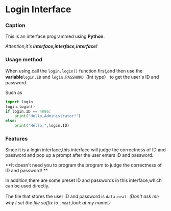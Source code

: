 # Login Interface

### Caption

This is an interface programmed using __Python__.

_Attention,it's ***interface,interface,interface!***_

### Usage method

When using,call the `login.login()` function first,and then use the __variable__`login.ID` and `login.PASSWORD`（Int type） to get the user's ID and password.

Such as

```python
import login
login.login()
if login.ID == 4096:
	print("Hello,Administrator!")
else:
	print("Hello,",login.ID)
```

### Features

Since it is a login interface,this interface will judge the correctness of ID and password and pop up a prompt after the user enters ID and password.

**It doesn't need you to program the program to judge the correctness of ID and password! **

In addition,there are some preset ID and passwords in this interface,which can be used directly.

The file that stores the user ID and password is `data.neat`_（Don't ask me why I set the file suffix to `.neat`,look at my name!）_



